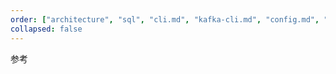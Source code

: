 ```yaml
---
order: ["architecture", "sql", "cli.md", "kafka-cli.md", "config.md", "metrics.md"]
collapsed: false
---
```


参考
